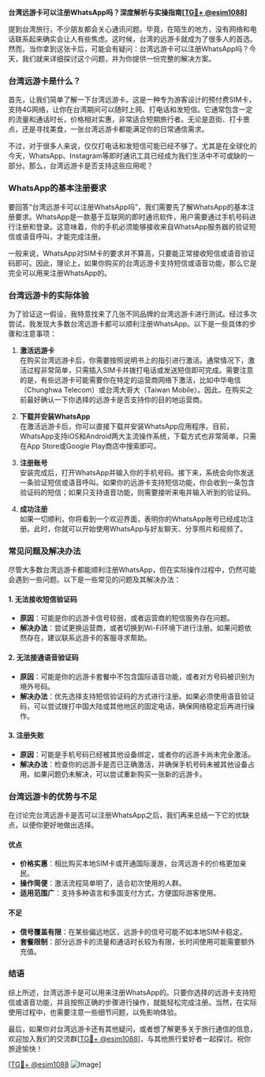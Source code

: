 **台湾远游卡可以注册WhatsApp吗？深度解析与实操指南[[TG💪+ @esim1088](https://t.me/s/esim1088)]**

提到台湾旅行，不少朋友都会关心通讯问题。毕竟，在陌生的地方，没有网络和电话联系起来确实会让人有些焦虑。这时候，台湾的远游卡就成为了很多人的首选。然而，当你拿到这张卡后，可能会有疑问：台湾远游卡可以注册WhatsApp吗？今天，我们就来详细探讨这个问题，并为你提供一份完整的解决方案。

### **台湾远游卡是什么？**

首先，让我们简单了解一下台湾远游卡。这是一种专为游客设计的预付费SIM卡，支持4G网络，让你在台湾期间可以随时上网、打电话和发短信。它通常包含一定的流量和通话时长，价格相对实惠，非常适合短期旅行者。无论是逛街、打卡景点，还是寻找美食，一张台湾远游卡都能满足你的日常通信需求。

不过，对于很多人来说，仅仅打电话和发短信可能已经不够了。尤其是在全球化的今天，WhatsApp、Instagram等即时通讯工具已经成为我们生活中不可或缺的一部分。那么，台湾远游卡是否支持这些应用呢？

### **WhatsApp的基本注册要求**

要回答“台湾远游卡可以注册WhatsApp吗”，我们需要先了解WhatsApp的基本注册要求。WhatsApp是一款基于互联网的即时通讯软件，用户需要通过手机号码进行注册和登录。这意味着，你的手机必须能够接收来自WhatsApp服务器的验证短信或语音呼叫，才能完成注册。

一般来说，WhatsApp对SIM卡的要求并不算高，只要能正常接收短信或语音验证码即可。因此，理论上，如果你购买的台湾远游卡支持短信或语音功能，那么它是完全可以用来注册WhatsApp的。

### **台湾远游卡的实际体验**

为了验证这一假设，我特意找来了几张不同品牌的台湾远游卡进行测试。经过多次尝试，我发现大多数台湾远游卡都可以顺利注册WhatsApp。以下是一些具体的步骤和注意事项：

1. **激活远游卡**  
   在购买台湾远游卡后，你需要按照说明书上的指引进行激活。通常情况下，激活过程非常简单，只需插入SIM卡并拨打电话或发送短信即可完成。需要注意的是，有些远游卡可能需要你在特定的运营商网络下激活，比如中华电信（Chunghwa Telecom）或台湾大哥大（Taiwan Mobile）。因此，在购买之前最好确认一下你选择的远游卡是否支持你的目的地运营商。

2. **下载并安装WhatsApp**  
   在激活远游卡后，你可以直接下载并安装WhatsApp应用程序。目前，WhatsApp支持iOS和Android两大主流操作系统，下载方式也非常简单，只需在App Store或Google Play商店中搜索即可。

3. **注册账号**  
   安装完成后，打开WhatsApp并输入你的手机号码。接下来，系统会向你发送一条验证短信或语音呼叫。如果你的远游卡支持短信功能，你会收到一条包含验证码的短信；如果只支持语音功能，则需要接听来电并输入听到的验证码。

4. **成功注册**  
   如果一切顺利，你将看到一个欢迎界面，表明你的WhatsApp账号已经成功注册。此时，你就可以开始使用WhatsApp与好友聊天、分享照片和视频了。

### **常见问题及解决办法**

尽管大多数台湾远游卡都能顺利注册WhatsApp，但在实际操作过程中，仍然可能会遇到一些问题。以下是一些常见的问题及其解决办法：

#### **1. 无法接收短信验证码**
   - **原因**：可能是你的远游卡信号较弱，或者运营商的短信服务存在问题。
   - **解决办法**：尝试更换运营商，或者切换到Wi-Fi环境下进行注册。如果问题依然存在，建议联系远游卡的客服寻求帮助。

#### **2. 无法接通语音验证码**
   - **原因**：可能是你的远游卡套餐中不包含国际语音功能，或者对方号码被识别为境外号码。
   - **解决办法**：优先选择支持短信验证码的方式进行注册。如果必须使用语音验证码，可以尝试拨打中国大陆或其他地区的固定电话，确保网络稳定后再进行操作。

#### **3. 注册失败**
   - **原因**：可能是手机号码已经被其他设备绑定，或者你的远游卡尚未完全激活。
   - **解决办法**：检查你的远游卡是否已正确激活，并确保手机号码未被其他设备占用。如果问题仍未解决，可以尝试重新购买一张新的远游卡。

### **台湾远游卡的优势与不足**

在讨论完台湾远游卡是否可以注册WhatsApp之后，我们再来总结一下它的优缺点，以便你更好地做出选择。

#### **优点**
- **价格实惠**：相比购买本地SIM卡或开通国际漫游，台湾远游卡的价格更加亲民。
- **操作简便**：激活流程简单明了，适合初次使用的人群。
- **适用范围广**：支持多种语言和多国支付方式，方便国际游客使用。

#### **不足**
- **信号覆盖有限**：在某些偏远地区，远游卡的信号可能不如本地SIM卡稳定。
- **套餐限制**：部分远游卡的流量和通话时长较为有限，长时间使用可能需要额外充值。

### **结语**

综上所述，台湾远游卡是可以用来注册WhatsApp的。只要你选择的远游卡支持短信或语音功能，并且按照正确的步骤进行操作，就能轻松完成注册。当然，在实际使用过程中，也需要注意一些细节问题，以免影响体验。

最后，如果你对台湾远游卡还有其他疑问，或者想了解更多关于旅行通信的信息，欢迎加入我们的交流群[[TG💪+ @esim1088](https://t.me/s/esim1088)]，与其他旅行爱好者一起探讨。祝你旅途愉快！

[[TG💪+ @esim1088](https://t.me/s/esim1088) ![Image](https://i.postimg.cc/4NQfJmqS/Snipaste-2025-05-13-00-14-12.png)]